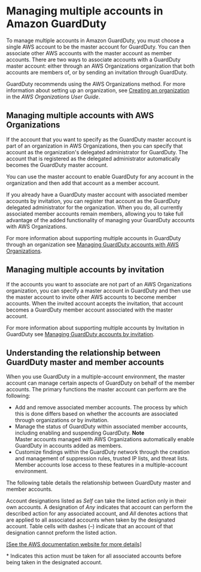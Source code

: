 # Managing multiple accounts in Amazon GuardDuty<a name="guardduty_accounts"></a>

To manage multiple accounts in Amazon GuardDuty, you must choose a single AWS account to be the master account for GuardDuty\. You can then associate other AWS accounts with the master account as member accounts\. There are two ways to associate accounts with a GuardDuty master account: either through an AWS Organizations organization that both accounts are members of, or by sending an invitation through GuardDuty\.

GuardDuty recommends using the AWS Organizations method\. For more information about setting up an organization, see [Creating an organization](https://docs.aws.amazon.com/organizations/latest/userguide/orgs_manage_create.html) in the *AWS Organizations User Guide*\. 

## Managing multiple accounts with AWS Organizations<a name="organization_method"></a>

If the account that you want to specify as the GuardDuty master account is part of an organization in AWS Organizations, then you can specify that account as the organization's delegated administrator for GuardDuty\. The account that is registered as the delegated administrator automatically becomes the GuardDuty master account\. 

You can use the master account to enable GuardDuty for any account in the organization and then add that account as a member account\. 

If you already have a GuardDuty master account with associated member accounts by invitation, you can register that account as the GuardDuty delegated administrator for the organization\. When you do, all currently associated member accounts remain members, allowing you to take full advantage of the added functionality of managing your GuardDuty accounts with AWS Organizations\.

 For more information about supporting multiple accounts in GuardDuty through an organization see [Managing GuardDuty accounts with AWS Organizations](guardduty_organizations.md)\. 

## Managing multiple accounts by invitation<a name="invitation_method"></a>

If the accounts you want to associate are not part of an AWS Organizations organization, you can specify a master account in GuardDuty and then use the master account to invite other AWS accounts to become member accounts\. When the invited account accepts the invitation, that account becomes a GuardDuty member account associated with the master account\. 

For more information about supporting multiple accounts by Invitation in GuardDuty see [Managing GuardDuty accounts by invitation](guardduty_invitations.md)\. 

## Understanding the relationship between GuardDuty master and member accounts<a name="master_member_relationships"></a>

When you use GuardDuty in a multiple\-account environment, the master account can manage certain aspects of GuardDuty on behalf of the member accounts\. The primary functions the master account can perform are the following:
+ Add and remove associated member accounts\. The process by which this is done differs based on whether the accounts are associated through organizations or by invitation\.
+ Manage the status of GuardDuty within associated member accounts, including enabling and suspending GuardDuty\.
**Note**  
Master accounts managed with AWS Organizations automatically enable GuardDuty in accounts added as members\.
+ Customize findings within the GuardDuty network through the creation and management of suppression rules, trusted IP lists, and threat lists\. Member accounts lose access to these features in a multiple\-account environment\.

The following table details the relationship between GuardDuty master and member accounts\.

Account designations listed as *Self* can take the listed action only in their own accounts\. A designation of *Any* indicates that account can perform the described action for any associated account, and *All* denotes actions that are applied to all associated accounts when taken by the designated account\. Table cells with dashes \(–\) indicate that an account of that designation cannot preform the listed action\.

[\[See the AWS documentation website for more details\]](http://docs.aws.amazon.com/guardduty/latest/ug/guardduty_accounts.html)

\* Indicates this action must be taken for all associated accounts before being taken in the designated account\.